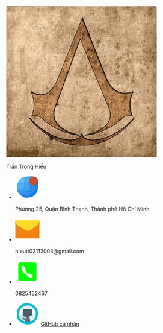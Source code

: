 <div class="avatar">
    <img src="./asset/images/avatar.png" alt="avatar">
    <p>Trần Trọng Hiếu</p>
</div>
<ul class="personal-info">
    <li>
        <img src="./asset/images/icon-location.svg" alt="icon-location">
        <p id="address">Phường 25, Quận Bình Thạnh, Thành phố Hồ Chí Minh</p>
    </li>
    <li>
        <img src="./asset/images/icon-email.svg" alt="icon-email">
        <p id="email">hieutt03112003@gmail.com</p>
    </li>
    <li>
        <img src="./asset/images/icon-phone.svg" alt="icon-phone">
        <p id="phone">0825452467</p>
    </li>
    <li>
        <img src="./asset/images/icon-github.svg" alt="icon-github">
        <a href="https://github.com/hieutrantrong21520859MMCL21?tab=repositories">GitHub cá nhân</a>
    </li>
</ul>